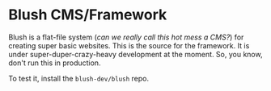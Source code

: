 # Blush CMS/Framework

Blush is a flat-file system (_can we really call this hot mess a CMS?_) for creating super basic websites.  This is the source for the framework.  It is under super-duper-crazy-heavy development at the moment. So, you know, don't run this in production.

To test it, install the `blush-dev/blush` repo.
